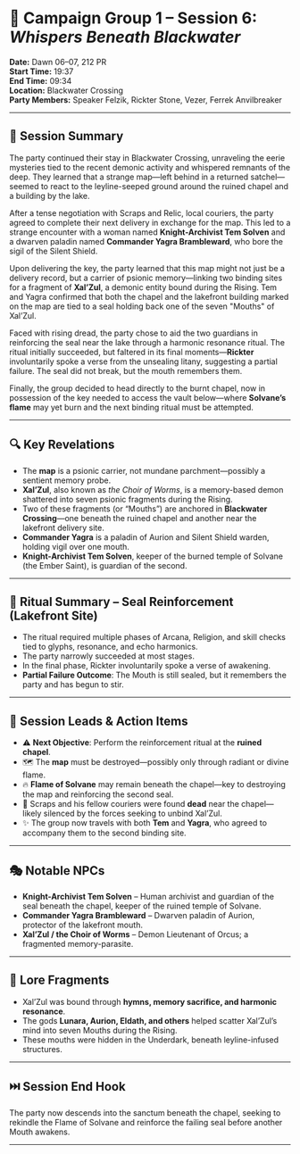 # 📜 Campaign Group 1 – Session 6: *Whispers Beneath Blackwater*
**Date:** Dawn 06–07, 212 PR  
**Start Time:** 19:37  
**End Time:** 09:34  
**Location:** Blackwater Crossing  
**Party Members:** Speaker Felzik, Rickter Stone, Vezer, Ferrek Anvilbreaker

---

## 🧭 Session Summary

The party continued their stay in Blackwater Crossing, unraveling the eerie mysteries tied to the recent demonic activity and whispered remnants of the deep. They learned that a strange map—left behind in a returned satchel—seemed to react to the leyline-seeped ground around the ruined chapel and a building by the lake.

After a tense negotiation with Scraps and Relic, local couriers, the party agreed to complete their next delivery in exchange for the map. This led to a strange encounter with a woman named **Knight-Archivist Tem Solven** and a dwarven paladin named **Commander Yagra Brambleward**, who bore the sigil of the Silent Shield.

Upon delivering the key, the party learned that this map might not just be a delivery record, but a carrier of psionic memory—linking two binding sites for a fragment of **Xal’Zul**, a demonic entity bound during the Rising. Tem and Yagra confirmed that both the chapel and the lakefront building marked on the map are tied to a seal holding back one of the seven "Mouths" of Xal’Zul.

Faced with rising dread, the party chose to aid the two guardians in reinforcing the seal near the lake through a harmonic resonance ritual. The ritual initially succeeded, but faltered in its final moments—**Rickter** involuntarily spoke a verse from the unsealing litany, suggesting a partial failure. The seal did not break, but the mouth remembers them.

Finally, the group decided to head directly to the burnt chapel, now in possession of the key needed to access the vault below—where **Solvane’s flame** may yet burn and the next binding ritual must be attempted.

---

## 🔍 Key Revelations

- The **map** is a psionic carrier, not mundane parchment—possibly a sentient memory probe.
- **Xal’Zul**, also known as *the Choir of Worms*, is a memory-based demon shattered into seven psionic fragments during the Rising.
- Two of these fragments (or “Mouths”) are anchored in **Blackwater Crossing**—one beneath the ruined chapel and another near the lakefront delivery site.
- **Commander Yagra** is a paladin of Aurion and Silent Shield warden, holding vigil over one mouth.
- **Knight-Archivist Tem Solven**, keeper of the burned temple of Solvane (the Ember Saint), is guardian of the second.

---

## 🎯 Ritual Summary – Seal Reinforcement (Lakefront Site)

- The ritual required multiple phases of Arcana, Religion, and skill checks tied to glyphs, resonance, and echo harmonics.
- The party narrowly succeeded at most stages.
- In the final phase, Rickter involuntarily spoke a verse of awakening.
- **Partial Failure Outcome**: The Mouth is still sealed, but it remembers the party and has begun to stir.

---

## 📌 Session Leads & Action Items

- ⚠️ **Next Objective**: Perform the reinforcement ritual at the **ruined chapel**.
- 🗺️ The **map** must be destroyed—possibly only through radiant or divine flame.
- 🔥 **Flame of Solvane** may remain beneath the chapel—key to destroying the map and reinforcing the second seal.
- 🧠 Scraps and his fellow couriers were found **dead** near the chapel—likely silenced by the forces seeking to unbind Xal’Zul.
- ✨ The group now travels with both **Tem** and **Yagra**, who agreed to accompany them to the second binding site.

---

## 🎭 Notable NPCs

- **Knight-Archivist Tem Solven** – Human archivist and guardian of the seal beneath the chapel, keeper of the ruined temple of Solvane.
- **Commander Yagra Brambleward** – Dwarven paladin of Aurion, protector of the lakefront mouth.
- **Xal’Zul / the Choir of Worms** – Demon Lieutenant of Orcus; a fragmented memory-parasite.

---

## 🧠 Lore Fragments

- Xal’Zul was bound through **hymns, memory sacrifice, and harmonic resonance**.
- The gods **Lunara, Aurion, Eldath, and others** helped scatter Xal’Zul’s mind into seven Mouths during the Rising.
- These mouths were hidden in the Underdark, beneath leyline-infused structures.

---

## ⏭️ Session End Hook

The party now descends into the sanctum beneath the chapel, seeking to rekindle the Flame of Solvane and reinforce the failing seal before another Mouth awakens.

---